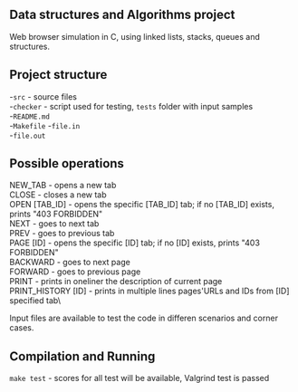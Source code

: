 ## Data structures and Algorithms project
Web browser simulation in C, using linked lists, stacks, queues and structures.

## Project structure
-`src` - source files  
-`checker` - script used for testing, `tests` folder with input samples  
-`README.md`  
-`Makefile`
-`file.in`  
-`file.out`  

## Possible operations
NEW_TAB - opens a new tab\
CLOSE - closes a new tab\
OPEN [TAB_ID] - opens the specific [TAB_ID] tab; if no [TAB_ID] exists, prints "403 FORBIDDEN"\
NEXT - goes to next tab\
PREV - goes to previous tab\
PAGE [ID] - opens the specific [ID] tab; if no [ID] exists, prints "403 FORBIDDEN"\
BACKWARD - goes to next page\
FORWARD - goes to previous page\
PRINT - prints in oneliner the description of current page\
PRINT_HISTORY [ID] - prints in multiple lines pages'URLs and IDs from [ID] specified tab\
  
Input files are available to test the code in differen scenarios and corner cases.

## Compilation and Running
`make test` - scores for all test will be available, Valgrind test is passed
